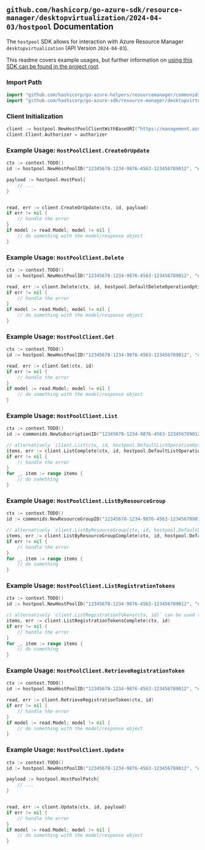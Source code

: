 
## `github.com/hashicorp/go-azure-sdk/resource-manager/desktopvirtualization/2024-04-03/hostpool` Documentation

The `hostpool` SDK allows for interaction with Azure Resource Manager `desktopvirtualization` (API Version `2024-04-03`).

This readme covers example usages, but further information on [using this SDK can be found in the project root](https://github.com/hashicorp/go-azure-sdk/tree/main/docs).

### Import Path

```go
import "github.com/hashicorp/go-azure-helpers/resourcemanager/commonids"
import "github.com/hashicorp/go-azure-sdk/resource-manager/desktopvirtualization/2024-04-03/hostpool"
```


### Client Initialization

```go
client := hostpool.NewHostPoolClientWithBaseURI("https://management.azure.com")
client.Client.Authorizer = authorizer
```


### Example Usage: `HostPoolClient.CreateOrUpdate`

```go
ctx := context.TODO()
id := hostpool.NewHostPoolID("12345678-1234-9876-4563-123456789012", "example-resource-group", "hostPoolName")

payload := hostpool.HostPool{
	// ...
}


read, err := client.CreateOrUpdate(ctx, id, payload)
if err != nil {
	// handle the error
}
if model := read.Model; model != nil {
	// do something with the model/response object
}
```


### Example Usage: `HostPoolClient.Delete`

```go
ctx := context.TODO()
id := hostpool.NewHostPoolID("12345678-1234-9876-4563-123456789012", "example-resource-group", "hostPoolName")

read, err := client.Delete(ctx, id, hostpool.DefaultDeleteOperationOptions())
if err != nil {
	// handle the error
}
if model := read.Model; model != nil {
	// do something with the model/response object
}
```


### Example Usage: `HostPoolClient.Get`

```go
ctx := context.TODO()
id := hostpool.NewHostPoolID("12345678-1234-9876-4563-123456789012", "example-resource-group", "hostPoolName")

read, err := client.Get(ctx, id)
if err != nil {
	// handle the error
}
if model := read.Model; model != nil {
	// do something with the model/response object
}
```


### Example Usage: `HostPoolClient.List`

```go
ctx := context.TODO()
id := commonids.NewSubscriptionID("12345678-1234-9876-4563-123456789012")

// alternatively `client.List(ctx, id, hostpool.DefaultListOperationOptions())` can be used to do batched pagination
items, err := client.ListComplete(ctx, id, hostpool.DefaultListOperationOptions())
if err != nil {
	// handle the error
}
for _, item := range items {
	// do something
}
```


### Example Usage: `HostPoolClient.ListByResourceGroup`

```go
ctx := context.TODO()
id := commonids.NewResourceGroupID("12345678-1234-9876-4563-123456789012", "example-resource-group")

// alternatively `client.ListByResourceGroup(ctx, id, hostpool.DefaultListByResourceGroupOperationOptions())` can be used to do batched pagination
items, err := client.ListByResourceGroupComplete(ctx, id, hostpool.DefaultListByResourceGroupOperationOptions())
if err != nil {
	// handle the error
}
for _, item := range items {
	// do something
}
```


### Example Usage: `HostPoolClient.ListRegistrationTokens`

```go
ctx := context.TODO()
id := hostpool.NewHostPoolID("12345678-1234-9876-4563-123456789012", "example-resource-group", "hostPoolName")

// alternatively `client.ListRegistrationTokens(ctx, id)` can be used to do batched pagination
items, err := client.ListRegistrationTokensComplete(ctx, id)
if err != nil {
	// handle the error
}
for _, item := range items {
	// do something
}
```


### Example Usage: `HostPoolClient.RetrieveRegistrationToken`

```go
ctx := context.TODO()
id := hostpool.NewHostPoolID("12345678-1234-9876-4563-123456789012", "example-resource-group", "hostPoolName")

read, err := client.RetrieveRegistrationToken(ctx, id)
if err != nil {
	// handle the error
}
if model := read.Model; model != nil {
	// do something with the model/response object
}
```


### Example Usage: `HostPoolClient.Update`

```go
ctx := context.TODO()
id := hostpool.NewHostPoolID("12345678-1234-9876-4563-123456789012", "example-resource-group", "hostPoolName")

payload := hostpool.HostPoolPatch{
	// ...
}


read, err := client.Update(ctx, id, payload)
if err != nil {
	// handle the error
}
if model := read.Model; model != nil {
	// do something with the model/response object
}
```
